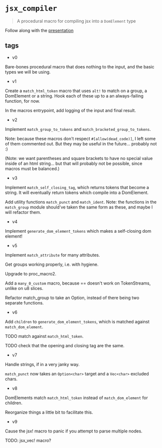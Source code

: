 # `jsx_compiler`

> A procedural macro for compiling jsx into a `DomElement` type

Follow along with the [presentation](https://docs.google.com/presentation/d/11KK06J-p-Q2XLg1VW7GK02rSCn3z-pvfKf59WMxNirA/edit?usp=sharing)

## tags

* v0

Bare-bones procedural macro that does nothing to the input, and the basic types we will be using.

* v1

Create a `match_html_token` macro that uses `alt!` to match on a group, a DomElement or a string.
Hook each of these up to a an always-failing function, for now.

In the macros entrypoint, add logging of the input and final result.

* v2

Implement `match_group_to_tokens` and `match_bracketed_group_to_tokens`.

Note: because these macros don't respect `#[allow(dead_code)]`, I left some
of them commented out. But they may be useful in the future... probably not :)

(Note: we want parentheses and square brackets to have no special value inside of
an html string... but that will probably not be possible, since macros must be
balanced.)

* v3

Implement `match_self_closing_tag`, which returns tokens that become a string. It will
eventually return tokens which compile into a DomElement.

Add utility functions `match_punct` and `match_ident`. Note: the functions in
the `match_group` module should've taken the same form as these, and maybe I will refactor them.

* v4

Implement `generate_dom_element_tokens` which makes a self-closing dom element!

* v5

Implement `match_attribute` for many attributes.

Get groups working properly, i.e. with hygiene.

Upgrade to proc_macro2.

Add a `many_0_custom` macro, because == doesn't work on TokenStreams,
unlike on u8 slices.

Refactor match_group to take an Option<Delimiter>, instead of there being
two separate functions.

* v6

Add `children` to `generate_dom_element_tokens`, which is matched against `match_dom_element`.

TODO match against `match_html_token`.

TODO check that the opening and closing tag are the same.

* v7

Handle strings, if in a very janky way.

`match_punct` now takes an `Option<char>` target and a `Vec<char>` excluded chars.

* v8

DomElements match `match_html_token` instead of `match_dom_element` for children.

Reorganize things a little bit to facilitate this.

* v9

Cause the jsx! macro to panic if you attempt to parse multiple nodes.

TODO: jsx_vec! macro?
